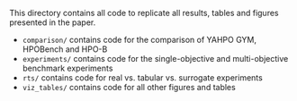This directory contains all code to replicate all results, tables and figures presented in the paper.

* `comparison/` contains code for the comparison of YAHPO GYM, HPOBench and HPO-B
* `experiments/` contains code for the single-objective and multi-objective benchmark experiments
* `rts/` contains code for real vs. tabular vs. surrogate experiments
* `viz_tables/` contains code for all other figures and tables
